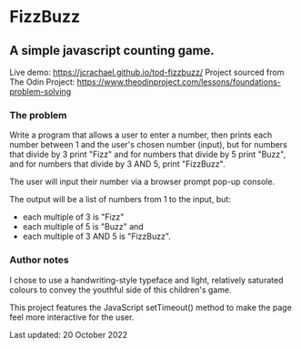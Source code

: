 # FizzBuzz
## A simple javascript counting game.
Live demo: https://jcrachael.github.io/tod-fizzbuzz/
Project sourced from The Odin Project: https://www.theodinproject.com/lessons/foundations-problem-solving

### The problem
Write a program that allows a user to enter a number, then prints each number between 1 and the user's chosen number (input), but for numbers that divide by 3 print "Fizz" and for numbers that divide by 5 print "Buzz", and for numbers that divide by 3 AND 5, print "FizzBuzz".

The user will input their number via a browser prompt pop-up console.

The output will be a list of numbers from 1 to the input, but: 
- each multiple of 3 is "Fizz"  
- each multiple of 5 is "Buzz" and 
- each multiple of 3 AND 5 is "FizzBuzz".

### Author notes
I chose to use a handwriting-style typeface and light, relatively saturated colours to convey the youthful side of this children's game.

This project features the JavaScript setTimeout() method to make the page feel more interactive for the user. 


Last updated: 20 October 2022
